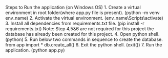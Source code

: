 Steps to Run the application (on Windows OS)
    1. Create a virtual environment in root folder(where app.py file is present). (python -m venv env_name)
    2. Activate the virtual environment. (env_name\Scripts\activate)
    3. Install all dependencies from requirements.txt file. (pip install -r requirements.txt)
    Note: Step 4,5&6 are not required for this project the database has already been created for this project.
    4. Open python shell. (python)
    5. Run below two commands in sequence to create the database.
        from app import *
        db.create_all()
    6. Exit the python shell. (exit())
    7. Run the application. (python app.py)